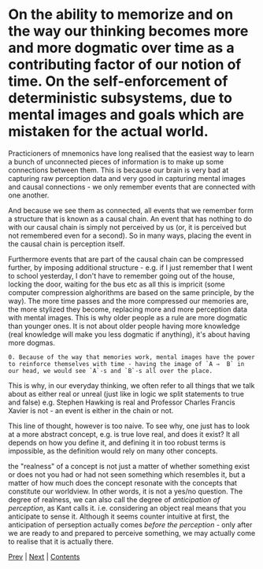 On the ability to memorize and on the way our thinking becomes more and more dogmatic over time as a contributing factor of our notion of time. On the self-enforcement of deterministic subsystems, due to mental images and goals which are mistaken for the actual world.
===

Practicioners of mnemonics have long realised that the easiest way to learn a bunch of unconnected pieces of information is to make up some connections between them. This is because our brain is very bad at capturing raw perception data and very good in capturing mental images and causal connections - we only remember events that are connected with one another.

And because we see them as connected, all events that we remember form a structure that is known as a causal chain. An event that has nothing to do with our causal chain is simply not perceived by us (or, it is perceived but not remembered even for a second). So in many ways, placing the event in the causal chain is perception itself.

Furthermore events that are part of the causal chain can be compressed further, by imposing additional structure - e.g. if I just remember that I went to school yesterday, I don't have to remember going out of the house, locking the door, waiting for the bus etc as all this is impricit (some computer compression alghorithms are based on the same principle, by the way). The more time passes and the more compressed our memories are, the more stylized they become, replacing more and more perception data with mental images. This is why older people as a rule are more dogmatic than younger ones. It is not about older people having more knowledge (real knowledge will make you less dogmatic if anything), it's about having more dogmas.

```
0. Because of the way that memories work, mental images have the power to reinforce themselves with time - having the image of `A ⇒  B` in our head, we would see `A`-s and `B`-s all over the place. 
```



This is why, in our everyday thinking, we often refer to all things that we talk about as either real or unreal (just like in logic we split statements to true and false) e.g. Stephen Hawking is real and Professor Charles Francis Xavier is not - an event is either in the chain or not.

This line of thought, however is too naive. To see why, one just has to look at a more abstract concept, e.g. is true love real, and does it exist? It all depends on how you define it, and defining it in too robust terms is impossible, as the definition would rely on many other concepts.

the "realness" of a concept is not just a matter of whether something exist or does not you had or had not seen something which resembles it, but a matter of how much does the concept resonate with the concepts that constitute our worldview. In other words, it is not a yes/no question. The degree of realness, we can also call the degree of *anticipation of perception*, as Kant calls it. i.e. considering an object real means that you anticipate to sense it. Although it seems counter intuitive at first, the anticipation of perseption actually comes *before the perception* - only after we are ready to and prepared to perceive something, we may actually come to realise that it is actually there.


[Prev](03) | [Next](09) | [Contents](/time) 
